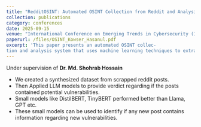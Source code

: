 ```yaml
---
title: "RedditOSINT: Automated OSINT Collection from Reddit and Analysis Using Machine Learning"
collection: publications
category: conferences
date: 2025-09-15
venue: "International Conference on Emerging Trends in Cybersecurity (ICETCS 2025)"
paperurl: /files/OSINT_Kowser_Hasanul.pdf
excerpt: 'This paper presents an automated OSINT collec-
tion and analysis system that uses machine learning techniques to extract security-related information from Reddit and then finds out if certain post contains information about security vulnerability.'
---
```

Under supervision of **Dr. Md. Shohrab Hossain**

* We created a synthesized dataset from scrapped reddit posts.
* Then Applied LLM models to provide
  verdict regarding if the posts contained potential vulnerabilities.
* Small models like DistilBERT, TinyBERT performed
  better than Llama, GPT etc.
* These small models can be used to identify if any new post contains information regarding new vulnerabilities.
